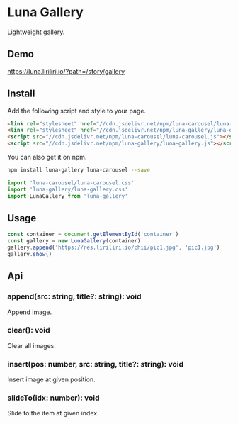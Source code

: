 # Luna Gallery

Lightweight gallery.

## Demo

https://luna.liriliri.io/?path=/story/gallery

## Install

Add the following script and style to your page.

```html
<link rel="stylesheet" href="//cdn.jsdelivr.net/npm/luna-carousel/luna-carousel.css" />
<link rel="stylesheet" href="//cdn.jsdelivr.net/npm/luna-gallery/luna-gallery.css" />
<script src="//cdn.jsdelivr.net/npm/luna-carousel/luna-carousel.js"></script>
<script src="//cdn.jsdelivr.net/npm/luna-gallery/luna-gallery.js"></script>
```

You can also get it on npm.

```bash
npm install luna-gallery luna-carousel --save
```

```javascript
import 'luna-carousel/luna-carousel.css'
import 'luna-gallery/luna-gallery.css'
import LunaGallery from 'luna-gallery'
```

## Usage

```javascript
const container = document.getElementById('container')
const gallery = new LunaGallery(container)
gallery.append('https://res.liriliri.io/chii/pic1.jpg', 'pic1.jpg')
gallery.show()
```

## Api

### append(src: string, title?: string): void

Append image.

### clear(): void

Clear all images.

### insert(pos: number, src: string, title?: string): void

Insert image at given position.

### slideTo(idx: number): void

Slide to the item at given index.
